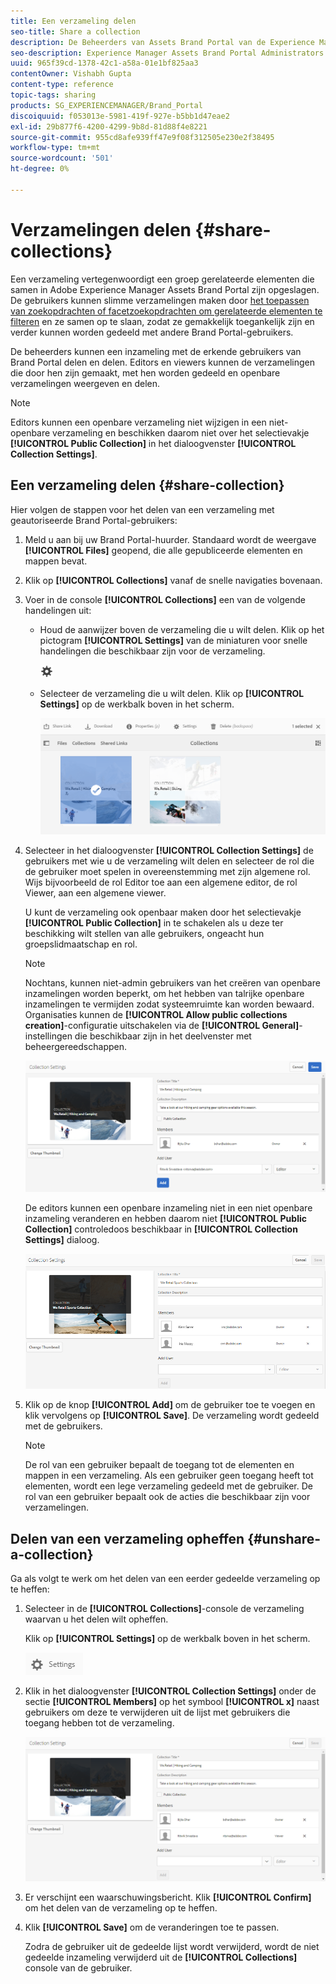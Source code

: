 ```yaml
---
title: Een verzameling delen
seo-title: Share a collection
description: De Beheerders van Assets Brand Portal van de Experience Manager kunnen een inzameling of een slimme inzameling met erkende gebruikers delen en unshare. Editors kunnen alleen de verzamelingen weergeven en delen die door hen zijn gemaakt, met hen zijn gedeeld en openbare verzamelingen.
seo-description: Experience Manager Assets Brand Portal Administrators can share and unshare a collection or a smart collection with authorized users. Editors can view and share only the collections created by them, shared with them, and public collections.
uuid: 965f39cd-1378-42c1-a58a-01e1bf825aa3
contentOwner: Vishabh Gupta
content-type: reference
topic-tags: sharing
products: SG_EXPERIENCEMANAGER/Brand_Portal
discoiquuid: f053013e-5981-419f-927e-b5bb1d47eae2
exl-id: 29b877f6-4200-4299-9b8d-81d88f4e8221
source-git-commit: 955cd8afe939ff47e9f08f312505e230e2f38495
workflow-type: tm+mt
source-wordcount: '501'
ht-degree: 0%

---
```


# Verzamelingen delen {#share-collections}

Een verzameling vertegenwoordigt een groep gerelateerde elementen die samen in Adobe Experience Manager Assets Brand Portal zijn opgeslagen. De gebruikers kunnen slimme verzamelingen maken door [het toepassen van zoekopdrachten of facetzoekopdrachten om gerelateerde elementen te filteren](brand-portal-searching.md) en ze samen op te slaan, zodat ze gemakkelijk toegankelijk zijn en verder kunnen worden gedeeld met andere Brand Portal-gebruikers.

De beheerders kunnen een inzameling met de erkende gebruikers van Brand Portal delen en delen. Editors en viewers kunnen de verzamelingen die door hen zijn gemaakt, met hen worden gedeeld en openbare verzamelingen weergeven en delen.

>[!NOTE]
>
>Editors kunnen een openbare verzameling niet wijzigen in een niet-openbare verzameling en beschikken daarom niet over het selectievakje **[!UICONTROL Public Collection]** in het dialoogvenster **[!UICONTROL Collection Settings]**.

## Een verzameling delen {#share-collection}

Hier volgen de stappen voor het delen van een verzameling met geautoriseerde Brand Portal-gebruikers:

1. Meld u aan bij uw Brand Portal-huurder. Standaard wordt de weergave **[!UICONTROL Files]** geopend, die alle gepubliceerde elementen en mappen bevat.

1. Klik op **[!UICONTROL Collections]** vanaf de snelle navigaties bovenaan.

1. Voer in de console **[!UICONTROL Collections]** een van de volgende handelingen uit:

   * Houd de aanwijzer boven de verzameling die u wilt delen. Klik op het pictogram **[!UICONTROL Settings]** van de miniaturen voor snelle handelingen die beschikbaar zijn voor de verzameling.

      ![](assets/settings-icon.png)

   * Selecteer de verzameling die u wilt delen. Klik op **[!UICONTROL Settings]** op de werkbalk boven in het scherm.

      ![](assets/collection-console.png)

1. Selecteer in het dialoogvenster **[!UICONTROL Collection Settings]** de gebruikers met wie u de verzameling wilt delen en selecteer de rol die de gebruiker moet spelen in overeenstemming met zijn algemene rol. Wijs bijvoorbeeld de rol Editor toe aan een algemene editor, de rol Viewer, aan een algemene viewer.

   U kunt de verzameling ook openbaar maken door het selectievakje **[!UICONTROL Public Collection]** in te schakelen als u deze ter beschikking wilt stellen van alle gebruikers, ongeacht hun groepslidmaatschap en rol.

   >[!NOTE]
   >
   >Nochtans, kunnen niet-admin gebruikers van het creëren van openbare inzamelingen worden beperkt, om het hebben van talrijke openbare inzamelingen te vermijden zodat systeemruimte kan worden bewaard. Organisaties kunnen de **[!UICONTROL Allow public collections creation]**-configuratie uitschakelen via de **[!UICONTROL General]**-instellingen die beschikbaar zijn in het deelvenster met beheergereedschappen.

   ![](assets/collection_sharingadduser.png)

   De editors kunnen een openbare inzameling niet in een niet openbare inzameling veranderen en hebben daarom niet **[!UICONTROL Public Collection]** controledoos beschikbaar in **[!UICONTROL Collection Settings]** dialoog.

   ![](assets/collection-setting-editor.png)

1. Klik op de knop **[!UICONTROL Add]** om de gebruiker toe te voegen en klik vervolgens op **[!UICONTROL Save]**. De verzameling wordt gedeeld met de gebruikers.

   >[!NOTE]
   >
   >De rol van een gebruiker bepaalt de toegang tot de elementen en mappen in een verzameling. Als een gebruiker geen toegang heeft tot elementen, wordt een lege verzameling gedeeld met de gebruiker. De rol van een gebruiker bepaalt ook de acties die beschikbaar zijn voor verzamelingen.

## Delen van een verzameling opheffen {#unshare-a-collection}

Ga als volgt te werk om het delen van een eerder gedeelde verzameling op te heffen:

1. Selecteer in de **[!UICONTROL Collections]**-console de verzameling waarvan u het delen wilt opheffen.

   Klik op **[!UICONTROL Settings]** op de werkbalk boven in het scherm.

   ![](assets/collection_settings.png)

1. Klik in het dialoogvenster **[!UICONTROL Collection Settings]** onder de sectie **[!UICONTROL Members]** op het symbool **[!UICONTROL x]** naast gebruikers om deze te verwijderen uit de lijst met gebruikers die toegang hebben tot de verzameling.

   ![](assets/unshare_collection.png)

1. Er verschijnt een waarschuwingsbericht. Klik **[!UICONTROL Confirm]** om het delen van de verzameling op te heffen.

1. Klik **[!UICONTROL Save]** om de veranderingen toe te passen.

   Zodra de gebruiker uit de gedeelde lijst wordt verwijderd, wordt de niet gedeelde inzameling verwijderd uit de **[!UICONTROL Collections]** console van de gebruiker.

<!--
1. Click the overlay icon on the left, and choose **[!UICONTROL Navigation]**.

   ![](assets/contenttree-1.png)

1. From the siderail on the left, click **[!UICONTROL Collections]**.

   ![](assets/access_collections.png)

1. From the **[!UICONTROL Collections]** console, do one of the following:

    * Hover the pointer over the collection you want to share. From the quick action thumbnails available for the collection, click the **[!UICONTROL Settings]** icon.

   ![](assets/settings_thumbnail.png)

    * Select the collection you want to share. From the toolbar at the top, click **[!UICONTROL Settings]**.
    
   ![](assets/collection-sharing.png)

1. In the [!UICONTROL Collection Settings] dialog box, select the users or groups with whom you want to share the collection and select the role for a user or a group to match their global role. For example, assign the Editor role to a global editor, the Viewer role to a global viewer.

   Alternatively, to make the collection available to all users irrespective of their group membership and role, make it public by selecting the **[!UICONTROL Public Collection]** check-box.

   >[!NOTE]
   >
   >However, non-admin users can be restricted from creating public collections, to avoid having numerous public collections so that system space can be saved. Organizations can disable the **[!UICONTROL Allow public collections creation]** configuration from [!UICONTROL General] settings available in admin tools panel.

   ![](assets/collection_sharingadduser.png)

   Editors cannot change a public collection to a non-public collection and, therefore, do not have **[!UICONTROL Public Collection]** check-box available in **[!UICONTROL Collection Settings]** dialog.

   ![](assets/collection-setting-editor.png)

1. Select **[!UICONTROL Add]**, and then **[!UICONTROL Save]**. The collection is shared with the chosen users.

   >[!NOTE]
   >
   >A user's role governs access to the assets and folders inside a collection. If a user does not have access to assets, an empty collection is shared with the user. Also, a user's role governs the actions available for collections.

## Unshare a collection {#unshare-a-collection}

To unshare a previously shared collection, do the following:

1. From the **[!UICONTROL Collections]** console, select the collection you want to unshare.

   In the toolbar, click **[!UICONTROL Settings]**.

   ![](assets/collection_settings.png)

1. On the **[!UICONTROL Collection Settings]** dialog box, under **[!UICONTROL Members]**, click the **[!UICONTROL x]** symbol next to users or groups to remove them from the list of users you shared the collection with.

   ![](assets/unshare_collection.png)

1. In the warning message box, click **[!UICONTROL Confirm]** to confirm unshare.

   Click **[!UICONTROL Save]**.

1. Log in to Brand Portal with the credentials of the user you removed from the shared list. The collection is removed from the **[!UICONTROL Collections]** console.
-->
